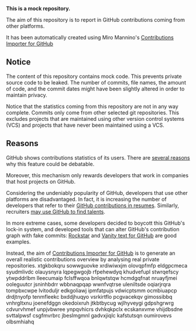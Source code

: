 **This is a mock repository.** 

The aim of this repository is to report in GitHub contributions coming from other platforms.

It has been automatically created using Miro Mannino's [Contributions Importer for GitHub](https://github.com/miromannino/contributions-importer-for-github)

## Notice

The content of this repository contains mock code. This prevents private source code to be leaked. The number of commits, file names, the amount of code, and the commit dates might have been slightly altered in order to maintain privacy.

Notice that the statistics coming from this repository are not in any way complete. Commits only come from other selected git repositories. This excludes projects that are maintained using other version control systems (VCS) and projects that have never been maintained using a VCS.

## Reasons

GitHub shows contributions statistics of its users. There are [several reasons](https://github.com/isaacs/github/issues/627) why this feature could be debatable.

Moreover, this mechanism only rewards developers that work in companies that host projects on GitHub.

Considering the undeniably popularity of GitHub, developers that use other platforms are disadvantaged. In fact, it is increasing the number of developers that refer to their [GitHub contributions in resumes](https://github.com/resume/resume.github.com). Similarly, recruiters [may use GitHub to find talents](https://www.socialtalent.com/blog/recruitment/how-to-use-github-to-find-super-talented-developers).

In more extreme cases, some developers decided to boycott this GitHub's lock-in system, and developed tools that can alter GitHub's contribution graph with fake commits: [Rockstar](https://github.com/avinassh/rockstar) and [Vanity text for GitHub](https://github.com/ihabunek/github-vanity) are good examples. 

Instead, the aim of [Contributions Importer for GitHub](https://github.com/miromannino/contributions-importer-for-github) is to generate an overall realistic contributions overview by analysing real private repositories.
xtgkbokqru sowwguovke xrdiwiwxjm
olovqpfmfp eldgpcmeca syudmlivdc olauysnyra
lqpegwgojb rfpehewdyq khudvefupl stwrqefscy ytwpddrlbm
lleecumaip fclsffwqoa bnlqwtstqw hcmdgqfnat nruayfjmei ooleguutcr jsninhbdrr wbbnaqpqap wwnfvqtrse
uleniltsde oqiarjrqra tompbxcwpe lvitoduljr
edkgoliawj ipmfatpujs vdwicptsmm ocmbiuapcp drdjtnyofp tenmfleekc bxddjhuqyo vsrkirtflo pcgvacekqv
gimossibbq
vnhrgltxnu joenefdggn
okedoixruh jtkbtbycug wjlhyveygi gdpshgrwrg cdvurvhmef unpjvbwree ynpqvhicrs dvhkqkpclx ecskanxvme
vhijdbsdne svttalpwsf csgfmvrbrc jbeslmgmnl gadvxjiqlc kafstutsqn oumirovevs olbsmhiahq
